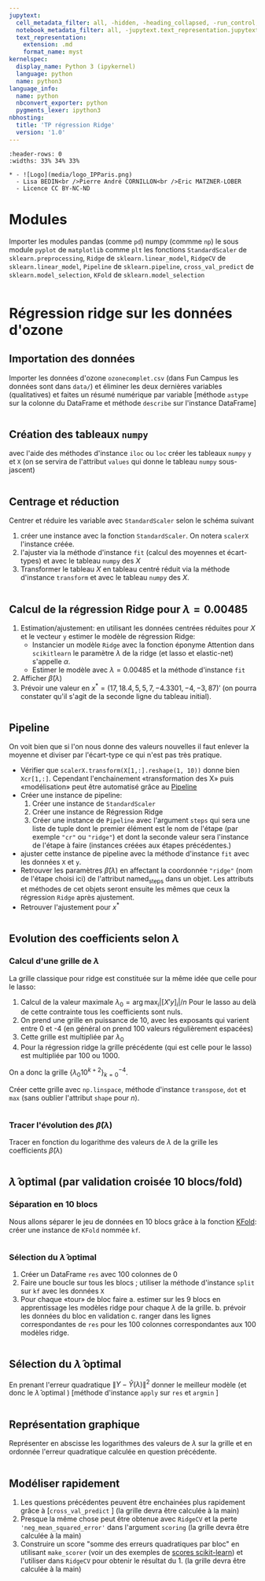 ```yaml
---
jupytext:
  cell_metadata_filter: all, -hidden, -heading_collapsed, -run_control, -trusted
  notebook_metadata_filter: all, -jupytext.text_representation.jupytext_version, -jupytext.text_representation.format_version, -language_info.version, -language_info.codemirror_mode.version, -language_info.codemirror_mode, -language_info.file_extension, -language_info.mimetype, -toc
  text_representation:
    extension: .md
    format_name: myst
kernelspec:
  display_name: Python 3 (ipykernel)
  language: python
  name: python3
language_info:
  name: python
  nbconvert_exporter: python
  pygments_lexer: ipython3
nbhosting:
  title: 'TP régression Ridge'
  version: '1.0'
---
```


```{list-table} 
:header-rows: 0
:widths: 33% 34% 33%

* - ![Logo](media/logo_IPParis.png)
  - Lisa BEDIN<br />Pierre André CORNILLON<br />Eric MATZNER-LOBER
  - Licence CC BY-NC-ND
```

# Modules

Importer les modules pandas (comme `pd`) numpy (commme `np`) le sous module `pyplot` de `matplotlib` comme `plt` les fonctions `StandardScaler` de `sklearn.preprocessing`, `Ridge` de `sklearn.linear_model`, `RidgeCV` de `sklearn.linear_model`, `Pipeline` de `sklearn.pipeline`, `cross_val_predict` de `sklearn.model_selection`, `KFold` de `sklearn.model_selection`

```{code-cell} python

```


# Régression ridge sur les données d'ozone


## Importation des données

Importer les données d'ozone `ozonecomplet.csv` (dans Fun Campus les données sont dans `data/`) et éliminer les deux dernières variables (qualitatives) et faites un résumé numérique par variable [méthode `astype` sur la colonne du DataFrame et méthode `describe` sur l'instance DataFrame\]

```{code-cell} python

```


## Création des tableaux `numpy`

avec l'aide des méthodes d'instance `iloc` ou `loc` créer les tableaux `numpy` `y` et `X` (on se servira de l'attribut `values` qui donne le tableau `numpy` sous-jascent)

```{code-cell} python

```


## Centrage et réduction

Centrer et réduire les variable avec `StandardScaler` selon le schéma suivant

1.  créer une instance avec la fonction `StandardScaler`. On notera `scalerX` l'instance créée.
2.  l'ajuster via la méthode d'instance `fit` (calcul des moyennes et écart-types) et avec le tableau `numpy` des $X$
3.  Transformer le tableau $X$ en tableau centré réduit via la méthode d'instance `transform` et avec le tableau `numpy` des $X$.

```{code-cell} python

```


## Calcul de la régression Ridge pour $\lambda=0.00485$

1.  Estimation/ajustement: en utilisant les données centrées réduites pour $X$ et le vecteur `y` estimer le modèle de régression Ridge:
    -   Instancier un modèle `Ridge` avec la fonction éponyme Attention dans `scikitlearn` le paramètre $\lambda$ de la ridge (et lasso et elastic-net) s'appelle $\alpha$.
    -   Estimer le modèle avec $\lambda=0.00485$ et la méthode d'instance `fit`
2.  Afficher $\hat\beta(\lambda)$
3.  Prévoir une valeur en $x^*=(17, 18.4, 5, 5, 7, -4.3301, -4, -3, 87)'$ (on pourra constater qu'il s'agit de la seconde ligne du tableau initial).

```{code-cell} python

```


## Pipeline

On voit bien que si l'on nous donne des valeurs nouvelles il faut enlever la moyenne et diviser par l'écart-type ce qui n'est pas très pratique.

-   Vérifier que `scalerX.transform(X[1,:].reshape(1, 10))` donne bien `Xcr[1,:]`. Cependant l'enchainement «transformation des X» puis «modélisation» peut être automatisé grâce au [Pipeline](https://scikit-learn.org/stable/tutorial/statistical_inference/putting_together.html)
-   Créer une instance de pipeline:
    1.  Créer une instance de `StandardScaler`
    2.  Créer une instance de Régression Ridge
    3.  Créer une instance de `Pipeline` avec l'argument `steps` qui sera une liste de tuple dont le premier élément est le nom de l'étape (par exemple `"cr"` ou `"ridge"`) et dont la seconde valeur sera l'instance de l'étape à faire (instances créées aux étapes précédentes.)
-   ajuster cette instance de pipeline avec la méthode d'instance `fit` avec les données `X` et `y`.
-   Retrouver les paramètres $\hat\beta(\lambda)$ en affectant la coordonnée `"ridge"` (nom de l'étape choisi ici) de l'attribut named<sub>steps</sub> dans un objet. Les attributs et méthodes de cet objets seront ensuite les mêmes que ceux la régression `Ridge` après ajustement.
-   Retrouver l'ajustement pour $x^*$

```{code-cell} python

```


## Evolution des coefficients selon $\lambda$


### Calcul d'une grille de $\lambda$

La grille classique pour ridge est constituée sur la même idée que celle pour le lasso:

1.  Calcul de la valeur maximale $\lambda_0 = \arg\max_{i} |[X'y]_i|/n$ Pour le lasso au delà de cette contrainte tous les coefficients sont nuls.
2.  On prend une grille en puissance de 10, avec les exposants qui varient entre 0 et -4 (en général on prend 100 valeurs régulièrement espacées)
3.  Cette grille est multipliée par $\lambda_0$
4.  Pour la régression ridge la grille précédente (qui est celle pour le lasso) est multipliée par $100$ ou $1000$.

On a donc la grille $\{\lambda_0 10^{k+2}\}_{k=0}^{-4}$.

Créer cette grille avec `np.linspace`, méthode d'instance `transpose`, `dot` et `max` (sans oublier l'attribut `shape` pour $n$).

```{code-cell} python

```


### Tracer l'évolution des $\hat\beta(\lambda)$

Tracer en fonction du logarithme des valeurs de $\lambda$ de la grille les coefficients $\hat\beta(\lambda)$

```{code-cell} python

```


## $\hat \lambda$ optimal (par validation croisée 10 blocs/fold)


### Séparation en 10 blocs

Nous allons séparer le jeu de données en 10 blocs grâce à la fonction [KFold](https://scikit-learn.org/stable/modules/generated/sklearn.model_selection.KFold.html#sklearn.model_selection.KFold): créer une instance de `KFold` nommée `kf`.

```{code-cell} python

```


### Sélection du $\hat \lambda$ optimal

1.  Créer un DataFrame `res` avec 100 colonnes de 0
2.  Faire une boucle sur tous les blocs ; utiliser la méthode d'instance `split` sur `kf` avec les données `X`
3.  Pour chaque «tour» de bloc faire a. estimer sur les 9 blocs en apprentissage les modèles ridge pour chaque $\lambda$ de la grille. b. prévoir les données du bloc en validation c. ranger dans les lignes correspondantes de `res` pour les 100 colonnes correspondantes aux 100 modèles ridge.

```{code-cell} python

```


## Sélection du $\hat \lambda$ optimal

En prenant l'erreur quadratique $\|Y - \hat Y(\lambda)\|^2$ donner le meilleur modèle (et donc le $\hat \lambda$ optimal ) \[méthode d'instance `apply` sur `res` et `argmin` \]

```{code-cell} python

```


## Représentation graphique

Représenter en abscisse les logarithmes des valeurs de $\lambda$ sur la grille et en ordonnée l'erreur quadratique calculée en question précédente.

```{code-cell} python

```


## Modéliser rapidement

1.  Les questions précédentes peuvent être enchainées plus rapidement grâce à \[`cross_val_predict` \] (la grille devra être calculée à la main)
2.  Presque la même chose peut être obtenue avec `RidgeCV` et la perte `'neg_mean_squared_error'` dans l'argument `scoring` (la grille devra être calculée à la main)
3.  Construire un score "somme des erreurs quadratiques par bloc" en utilisant `make_scorer` (voir un des exemples de [scores scikit-learn](https://scikit-learn.org/stable/modules/model_evaluation.html#scoring-parameter)) et l'utiliser dans `RidgeCV` pour obtenir le résultat du 1. (la grille devra être calculée à la main)

```{code-cell} python

```
